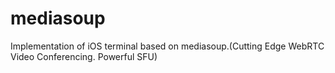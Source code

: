 # mediasoup
Implementation of iOS terminal based on mediasoup.(Cutting Edge WebRTC Video Conferencing. Powerful SFU)
